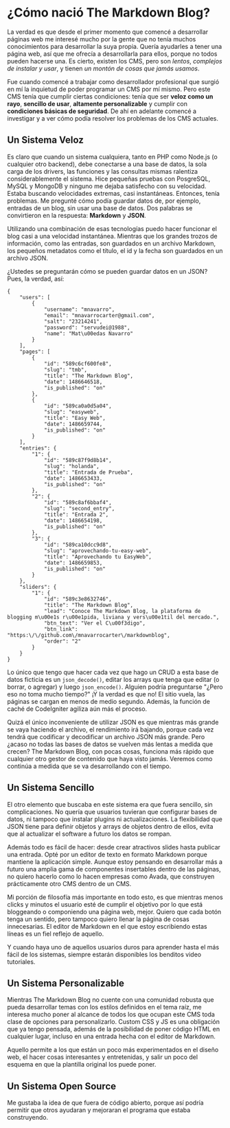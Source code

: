 # ¿Cómo nació The Markdown Blog?
La verdad es que desde el primer momento que comencé a desarrollar páginas web me interesé mucho por la gente que no tenía muchos conocimientos para desarrollar la suya propia. Quería ayudarles a tener una página web, así que me ofrecía a desarrollarla para ellos, porque no todos pueden hacerse una. Es cierto, existen los CMS, pero son _lentos_, _complejos de instalar y usar_, y tienen _un montón de cosas que jamás usamos_.

Fue cuando comencé a trabajar como desarrollador profesional que surgió en mí la inquietud de poder programar un CMS por mí mismo. Pero este CMS tenía que cumplir ciertas condiciones: tenía que ser **veloz como un rayo**, **sencillo de usar**, **altamente personalizable** y cumplir con **condiciones básicas de seguridad**. De ahí en adelante comencé a investigar y a ver cómo podía resolver los problemas de los CMS actuales.

## Un Sistema Veloz
Es claro que cuando un sistema cualquiera, tanto en PHP como Node.js (o cualquier otro backend), debe conectarse a una base de datos, la sola carga de los drivers, las funciones y las consultas mismas ralentiza considerablemente el sistema. Hice pequeñas pruebas con PosgreSQL, MySQL y MongoDB y ninguno me dejaba satisfecho con su velocidad. Estaba buscando velocidades extremas, casi instantáneas. Entonces, tenía problemas. Me pregunté cómo podía guardar datos de, por ejemplo, entradas de un blog, sin usar una base de datos. Dos palabras se convirtieron en la respuesta: **Markdown** y **JSON**.

Utilizando una combinación de esas tecnologías puedo hacer funcionar el blog casi a una velocidad instantánea. Mientras que los grandes trozos de información, como las entradas, son guardados en un archivo Markdown, los pequeños metadatos como el título, el id y la fecha son guardados en un archivo JSON.

¿Ustedes se preguntarán cómo se pueden guardar datos en un JSON? Pues, la verdad, así:

```
{
    "users": [
        {
            "username": "mnavarro",
            "email": "mnavarrocarter@gmail.com",
            "salt": "23214241",
            "password": "servudei@1988",
            "name": "Mat\u00edas Navarro"
        }
    ],
    "pages": [
        {
            "id": "589c6cf600fe8",
            "slug": "tmb",
            "title": "The Markdown Blog",
            "date": 1486646518,
            "is_published": "on"
        },
        {
            "id": "589ca0a0d5a04",
            "slug": "easyweb",
            "title": "Easy Web",
            "date": 1486659744,
            "is_published": "on"
        }
    ],
    "entries": {
        "1": {
            "id": "589c87f9d8b14",
            "slug": "holanda",
            "title": "Entrada de Prueba",
            "date": 1486653433,
            "is_published": "on"
        },
        "2": {
            "id": "589c8af6bbaf4",
            "slug": "second_entry",
            "title": "Entrada 2",
            "date": 1486654198,
            "is_published": "on"
        },
        "3": {
            "id": "589ca10dcc9d8",
            "slug": "aprovechando-tu-easy-web",
            "title": "Aprovechando tu EasyWeb",
            "date": 1486659853,
            "is_published": "on"
        }
    },
    "sliders": {
        "1": {
            "id": "589c3e8632746",
            "title": "The Markdown Blog",
            "lead": "Conoce The Markdown Blog, la plataforma de blogging m\u00e1s r\u00e1pida, liviana y vers\u00e1til del mercado.",
            "btn_text": "Ver el C\u00f3digo",
            "btn_link": "https:\/\/github.com\/mnavarrocarter\/markdownblog",
            "order": "2"
        }
    }
}
``` 

Lo único que tengo que hacer cada vez que hago un CRUD a esta base de datos ficticia es un `json_decode()`, editar los arrays que tenga que editar (o borrar, o agregar) y luego `json_encode()`. Alguien podría preguntarse "¿Pero eso no toma mucho tiempo?" ¡Y la verdad es que no! El sitio vuela, las páginas se cargan en menos de medio segundo. Además, la función de caché de CodeIgniter agiliza aún más el proceso.

Quizá el único inconveniente de utilizar JSON es que mientras más grande se vaya haciendo el archivo, el rendimiento irá bajando, porque cada vez tendrá que codificar y decodificar un archivo JSON más grande. Pero ¿acaso no todas las bases de datos se vuelven más lentas a medida que crecen? The Markdown Blog, con pocas cosas, funciona más rápido que cualquier otro gestor de contenido que haya visto jamás. Veremos como continúa a medida que se va desarrollando con el tiempo.

## Un Sistema Sencillo

El otro elemento que buscaba en este sistema era que fuera sencillo, sin complicaciones. No quería que usuarios tuvieran que configurar bases de datos, ni tampoco que instalar plugins ni actualizaciones. La flexibilidad que JSON tiene para definir objetos y arrays de objetos dentro de ellos, evita que al actualizar el software a futuro los datos se rompan.

Además todo es fácil de hacer: desde crear atractivos slides hasta publicar una entrada. Opté por un editor de texto en formato Markdown porque mantiene la aplicación simple. Aunque estoy pensando en desarrollar más a futuro una amplia gama de componentes insertables dentro de las páginas, no quiero hacerlo como lo hacen empresas como Avada, que construyen prácticamente otro CMS dentro de un CMS.

Mi porción de filosofía más importante en todo esto, es que mientras menos clicks y minutos el usuario esté de cumplir el objetivo por lo que está bloggeando o componiendo una página web, mejor. Quiero que cada botón tenga un sentido, pero tampoco quiero llenar la página de cosas innecesarias. El editor de Markdown en el que estoy escribiendo estas líneas es un fiel reflejo de aquello.

Y cuando haya uno de aquellos usuarios duros para aprender hasta el más fácil de los sistemas, siempre estarán disponibles los benditos video tutoriales.

## Un Sistema Personalizable

Mientras The Markdown Blog no cuente con una comunidad robusta que pueda desarrollar temas con los estilos definidos en el tema raíz, me interesa mucho poner al alcance de todos los que ocupan este CMS toda clase de opciones para personalizarlo. Custom CSS y JS es una obligación que ya tengo pensada, además de la posibilidad de poner código HTML en cualquier lugar, incluso en una entrada hecha con el editor de Markdown.

Aquello permite a los que están un poco más experimentados en el diseño web, el hacer cosas interesantes y entretenidas, y salir un poco del esquema en que la plantilla original los puede poner.

## Un Sistema Open Source
Me gustaba la idea de que fuera de código abierto, porque así podría permitir que otros ayudaran y mejoraran el programa que estaba construyendo.